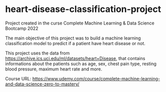 # heart-disease-classification-project

Project created in the curse Complete Machine Learning & Data Science Bootcamp 2022

The main objective of this project was to build a machine learning classification model to predict if a patient have heart disease or not.

This project uses the data from https://archive.ics.uci.edu/ml/datasets/heart+Disease, that contains informations about the patients such as age, sex, chest pain type, resting blood pressure, maximum heart rate and more.

Course URL: https://www.udemy.com/course/complete-machine-learning-and-data-science-zero-to-mastery/
